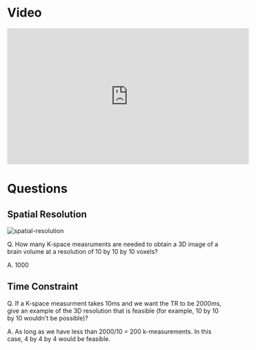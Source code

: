 # Video

<iframe width="560" height="315" src="https://www.youtube.com/embed/PxqDjhO9FUs" frameborder="0" allow="accelerometer; autoplay; encrypted-media; gyroscope; picture-in-picture" allowfullscreen></iframe>

# Questions

## Spatial Resolution

![spatial-resolution](spatial-resolution.png)

Q. How many K-space measruments are needed to obtain a 3D image of a brain volume at a resolution of 10 by 10 by 10 voxels?

A. 1000

## Time Constraint

Q. If a K-space measurment takes 10ms and we want the TR to be 2000ms, give an example of the 3D resolution that is feasible (for example, 10 by 10 by 10 wouldn't be possible)?

A. As long as we have less than 2000/10 = 200 k-measurements. In this case, 4 by 4 by 4 would be feasible.